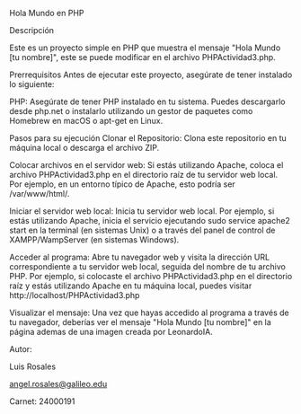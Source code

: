 Hola Mundo en PHP

Descripción

Este es un proyecto simple en PHP que muestra el mensaje "Hola Mundo [tu nombre]", este se puede modificar en el archivo PHPActividad3.php.

Prerrequisitos
Antes de ejecutar este proyecto, asegúrate de tener instalado lo siguiente:

PHP: Asegúrate de tener PHP instalado en tu sistema. Puedes descargarlo desde php.net o instalarlo utilizando un gestor de paquetes como Homebrew en macOS o apt-get en Linux.

Pasos para su ejecución
Clonar el Repositorio: Clona este repositorio en tu máquina local o descarga el archivo ZIP.

Colocar archivos en el servidor web: Si estás utilizando Apache, coloca el archivo PHPActividad3.php en el directorio raíz de tu servidor web local. Por ejemplo, en un entorno típico de Apache, esto podría ser /var/www/html/.

Iniciar el servidor web local: Inicia tu servidor web local. Por ejemplo, si estás utilizando Apache, inicia el servicio ejecutando sudo service apache2 start en la terminal (en sistemas Unix) o a través del panel de control de XAMPP/WampServer (en sistemas Windows).

Acceder al programa: Abre tu navegador web y visita la dirección URL correspondiente a tu servidor web local, seguida del nombre de tu archivo PHP. Por ejemplo, si colocaste el archivo PHPActividad3.php en el directorio raíz y estás utilizando Apache en tu máquina local, puedes visitar http://localhost/PHPActividad3.php

Visualizar el mensaje: Una vez que hayas accedido al programa a través de tu navegador, deberías ver el mensaje "Hola Mundo [tu nombre]" en la página ademas de una imagen creada por LeonardoIA.

Autor:

Luis Rosales

angel.rosales@galileo.edu

Carnet: 24000191
